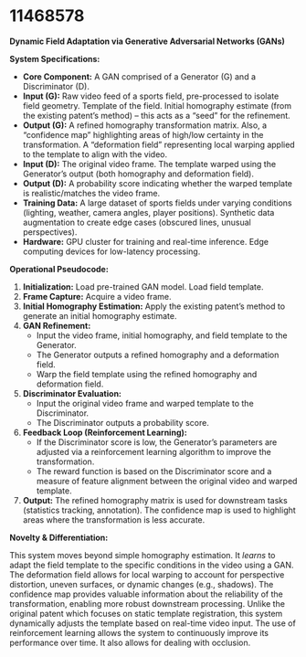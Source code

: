 # 11468578

**Dynamic Field Adaptation via Generative Adversarial Networks (GANs)**

**System Specifications:**

*   **Core Component:** A GAN comprised of a Generator (G) and a Discriminator (D).
*   **Input (G):** Raw video feed of a sports field, pre-processed to isolate field geometry. Template of the field.  Initial homography estimate (from the existing patent’s method) – this acts as a “seed” for the refinement.
*   **Output (G):** A refined homography transformation matrix.  Also, a “confidence map” highlighting areas of high/low certainty in the transformation.  A “deformation field” representing local warping applied to the template to align with the video.
*   **Input (D):**  The original video frame. The template warped using the Generator’s output (both homography and deformation field).
*   **Output (D):** A probability score indicating whether the warped template is realistic/matches the video frame.
*   **Training Data:** A large dataset of sports fields under varying conditions (lighting, weather, camera angles, player positions). Synthetic data augmentation to create edge cases (obscured lines, unusual perspectives).
*   **Hardware:** GPU cluster for training and real-time inference.  Edge computing devices for low-latency processing.

**Operational Pseudocode:**

1.  **Initialization:** Load pre-trained GAN model. Load field template.
2.  **Frame Capture:** Acquire a video frame.
3.  **Initial Homography Estimation:** Apply the existing patent’s method to generate an initial homography estimate.
4.  **GAN Refinement:**
    *   Input the video frame, initial homography, and field template to the Generator.
    *   The Generator outputs a refined homography and a deformation field.
    *   Warp the field template using the refined homography and deformation field.
5.  **Discriminator Evaluation:**
    *   Input the original video frame and warped template to the Discriminator.
    *   The Discriminator outputs a probability score.
6.  **Feedback Loop (Reinforcement Learning):**
    *   If the Discriminator score is low, the Generator’s parameters are adjusted via a reinforcement learning algorithm to improve the transformation.
    *   The reward function is based on the Discriminator score and a measure of feature alignment between the original video and warped template.
7.  **Output:** The refined homography matrix is used for downstream tasks (statistics tracking, annotation). The confidence map is used to highlight areas where the transformation is less accurate.

**Novelty & Differentiation:**

This system moves beyond simple homography estimation. It *learns* to adapt the field template to the specific conditions in the video using a GAN. The deformation field allows for local warping to account for perspective distortion, uneven surfaces, or dynamic changes (e.g., shadows).  The confidence map provides valuable information about the reliability of the transformation, enabling more robust downstream processing. Unlike the original patent which focuses on static template registration, this system dynamically adjusts the template based on real-time video input.  The use of reinforcement learning allows the system to continuously improve its performance over time. It also allows for dealing with occlusion.